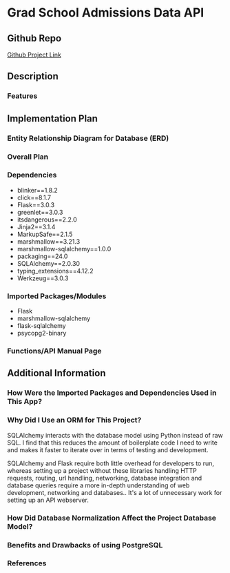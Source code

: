 # Grad School Admissions Data API

## Github Repo

[Github Project Link](https://github.com/duskpeyl/Graduate-School-Admissions-API)

## Description

### Features

## Implementation Plan

### Entity Relationship Diagram for Database (ERD)

### Overall Plan

### Dependencies  

* blinker==1.8.2
* click==8.1.7
* Flask==3.0.3
* greenlet==3.0.3
* itsdangerous==2.2.0
* Jinja2==3.1.4
* MarkupSafe==2.1.5
* marshmallow==3.21.3
* marshmallow-sqlalchemy==1.0.0
* packaging==24.0
* SQLAlchemy==2.0.30
* typing_extensions==4.12.2
* Werkzeug==3.0.3

### Imported Packages/Modules

* Flask
* marshmallow-sqlalchemy
* flask-sqlalchemy
* psycopg2-binary

### Functions/API Manual Page

## Additional Information

### How Were the Imported Packages and Dependencies Used in This App?

### Why Did I Use an ORM for This Project?

SQLAlchemy interacts with the database model using Python instead of raw SQL. I find that this reduces the amount of boilerplate code I need to write and makes it faster to iterate over in terms of testing and development.

SQLAlchemy and Flask require both little overhead for developers to run, whereas setting up a project without these libraries handling HTTP requests, routing, url handling, networking, database integration and database queries require a more in-depth understanding of web development, networking and databases.. It's a lot of unnecessary work for setting up an API webserver.

### How Did Database Normalization Affect the Project Database Model?

### Benefits and Drawbacks of using PostgreSQL

### References
